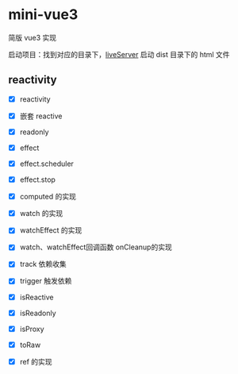 # mini-vue3

简版 vue3 实现

启动项目：找到对应的目录下，[liveServer](https://marketplace.visualstudio.com/items?itemName=ritwickdey.LiveServer) 启动 dist 目录下的 html 文件

## reactivity

- [x] reactivity
- [x] 嵌套 reactive
- [x] readonly

- [x] effect
- [x] effect.scheduler
- [x] effect.stop

- [x] computed 的实现
- [x] watch 的实现
- [x] watchEffect 的实现
- [x] watch、watchEffect回调函数 onCleanup的实现

- [x] track 依赖收集
- [x] trigger 触发依赖

- [x] isReactive
- [x] isReadonly
- [x] isProxy

- [x] toRaw
- [x] ref 的实现
